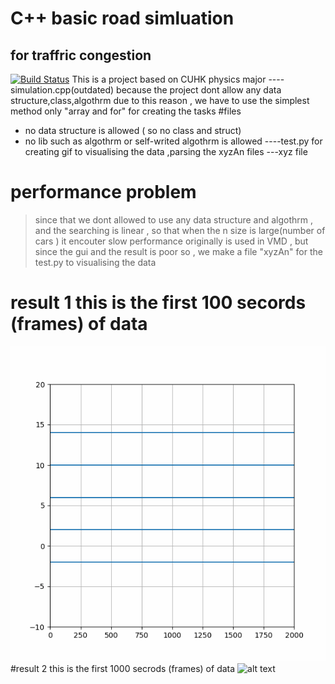 # C++ basic road simluation
## for traffric congestion
[![Build Status](https://travis-ci.org/joemccann/dillinger.svg?branch=master)](https://travis-ci.org/joemccann/dillinger)
This is a project based on CUHK physics major 
----simulation.cpp(outdated) 
because the project dont allow any data structure,class,algothrm
due to this reason , we have to use the simplest method 
only "array and for" for creating the tasks 
#files
- no data structure is allowed ( so no class and struct)
- no lib such as algothrm or self-writed algothrm is allowed
----test.py 
for creating gif to visualising the data ,parsing the xyzAn files
---xyz file 
# performance problem
> since that we dont allowed to use any data structure and algothrm , and the searching is linear , so that when the n size is large(number of cars ) it encouter slow performance
originally is used in VMD , but since the gui and the result is poor  so , we make a file "xyzAn" for the test.py to visualising the data 
# result 1 this is the first 100 secords (frames) of data 
![alt text](https://github.com/MichaelVanHouHei/C-Project-/blob/main/roll.gif)
#result 2 this is the first 1000 secrods (frames) of data 
![alt text](https://github.com/MichaelVanHouHei/C-Project-/blob/main/roll1000.gif)
